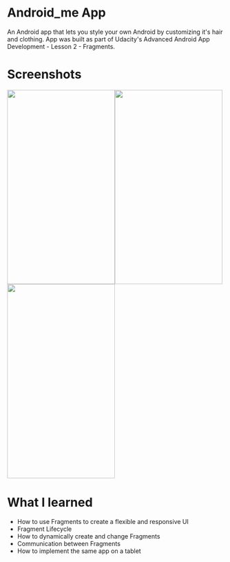 # Android_me App

An Android app that lets you style your own Android by customizing it's hair and clothing.
App was built as part of Udacity's Advanced Android App Development - Lesson 2 - Fragments.

# Screenshots 
<img src="https://user-images.githubusercontent.com/17895267/86292774-3fc6f900-bbe9-11ea-8b6a-46f8f5e6e7f8.png" width="250" height="450"><img src="https://user-images.githubusercontent.com/17895267/86292792-45bcda00-bbe9-11ea-911d-48aec801b261.png" width="250" height="450">
<img src="https://user-images.githubusercontent.com/17895267/86292808-4b1a2480-bbe9-11ea-9bf5-8d5a80754fc5.png" width="250" height="450">

# What I learned

* How to use Fragments to create a flexible and responsive UI
* Fragment Lifecycle
* How to dynamically create and change Fragments
* Communication between Fragments
* How to implement the same app on a tablet
